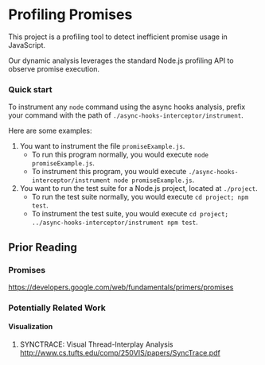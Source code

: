 # Profiling Promises

This project is a profiling tool to detect inefficient promise usage in JavaScript.

Our dynamic analysis leverages the standard Node.js profiling API to observe promise execution.

### Quick start

To instrument any `node` command using the async hooks analysis, prefix your command with the path of `./async-hooks-interceptor/instrument`.

Here are some examples:

1. You want to instrument the file `promiseExample.js`.
   - To run this program normally, you would execute `node promiseExample.js`.
   - To instrument this program, you would execute `./async-hooks-interceptor/instrument node promiseExample.js`.
2. You want to run the test suite for a Node.js project, located at `./project`.
   - To run the test suite normally, you would execute `cd project; npm test`.
   - To instrument the test suite, you would execute `cd project; ../async-hooks-interceptor/instrument npm test`.


## Prior Reading

### Promises

https://developers.google.com/web/fundamentals/primers/promises


### Potentially Related Work

#### Visualization

1. SYNCTRACE: Visual Thread-Interplay Analysis
http://www.cs.tufts.edu/comp/250VIS/papers/SyncTrace.pdf
